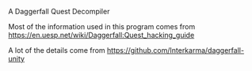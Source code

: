 A Daggerfall Quest Decompiler

Most of the information used in this program comes from 
https://en.uesp.net/wiki/Daggerfall:Quest_hacking_guide

A lot of the details come from https://github.com/Interkarma/daggerfall-unity
